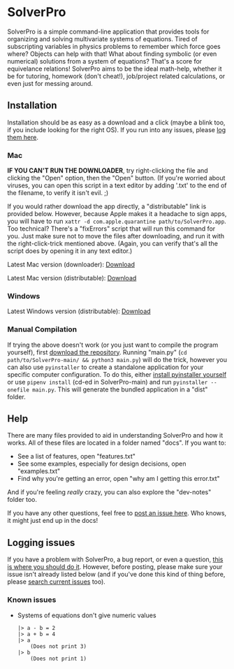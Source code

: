 # SolverPro
SolverPro is a simple command-line application that provides tools for organizing and solving multivariate systems of equations. Tired of subscripting variables in physics problems to remember which force goes where? Objects can help with that! What about finding symbolic (or even numerical) solutions from a system of equations? That's a score for equivelance relations! SolverPro aims to be the ideal math-help, whether it be for tutoring, homework (don't cheat!), job/project related calculations, or even  just for messing around.

## Installation
Installation should be as easy as a download and a click (maybe a blink too, if you include looking for the right OS). If you run into any issues, please [log them here](#logging-issues).

### Mac
**IF YOU CAN'T RUN THE DOWNLOADER**, try right-clicking the file and clicking the "Open" option, then the "Open" button. (If you're worried about viruses, you can open this script in a text editor by adding '.txt' to the end of the filename, to verify it isn't evil. ;)

If you would rather download the app directly, a "distributable" link is provided below. However, because Apple makes it a headache to sign apps, you will have to run `xattr -d com.apple.quarantine path/to/SolverPro.app`. Too technical? There's a "fixErrors" script that will run this command for you. Just make sure not to move the files after downloading, and run it with the right-click-trick mentioned above. (Again, you can verify that's all the script does by opening it in any text editor.)

Latest Mac version (downloader): [Download](https://github.com/skylon07/SolverPro/raw/main/dist-versions/0.1.0/SolverPro_download_mac.tgz)

Latest Mac version (distributable): [Download](https://github.com/skylon07/SolverPro/raw/main/dist-versions/0.1.0/SolverPro_mac.tgz)

### Windows
Latest Windows version (distributable): [Download]()

### Manual Compilation
If trying the above doesn't work (or you just want to compile the program yourself), first [download the repository](https://github.com/skylon07/SolverPro/archive/refs/heads/main.zip). Running "main.py" (`cd path/to/SolverPro-main/ && python3 main.py`) will do the trick, however you can also use `pyinstaller` to create a standalone application for your specific computer configuration. To do this, either [install pyinstaller yourself](https://www.pyinstaller.org/) or use `pipenv install` (cd-ed in SolverPro-main) and run `pyinstaller --onefile main.py`. This will generate the bundled application in a "dist" folder.

## Help
There are many files provided to aid in understanding SolverPro and how it works. All of these files are located in a folder named "docs". If you want to:

* See a list of features, open "features.txt"
* See some examples, especially for design decisions, open "examples.txt"
* Find why you're getting an error, open "why am I getting this error.txt"

And if you're feeling *really* crazy, you can also explore the "dev-notes" folder too.

If you have any other questions, feel free to [post an issue here](#logging-issues). Who knows, it might just end up in the docs!

## Logging issues
If you have a problem with SolverPro, a bug report, or even a question, [this is where you should do it](https://github.com/skylon07/SolverPro/issues/new). However, before posting, please make sure your issue isn't already listed below (and if you've done this kind of thing before, please [search current issues](https://github.com/skylon07/SolverPro/issues?q=is%3Aissue) too).

### Known issues
* Systems of equations don't give numeric values

	```
	|> a - b = 2
	|> a + b = 4
	|> a
		(Does not print 3)
	|> b
		(Does not print 1)
	```
